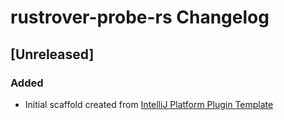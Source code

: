<!-- Keep a Changelog guide -> https://keepachangelog.com -->

# rustrover-probe-rs Changelog

## [Unreleased]
### Added
- Initial scaffold created from [IntelliJ Platform Plugin Template](https://github.com/JetBrains/intellij-platform-plugin-template)
